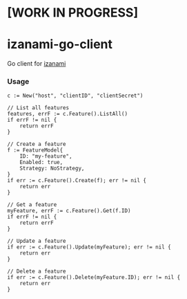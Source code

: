 # [WORK IN PROGRESS]

# izanami-go-client
Go client for [izanami](https://github.com/maif/izanami)


### Usage

```
c := New("host", "clientID", "clientSecret")
	
// List all features
features, errF := c.Feature().ListAll()
if errF != nil {
	return errF
}

// Create a feature
f := FeatureModel{
	ID: "my-feature",
	Enabled: true,
	Strategy: NoStrategy,
}
if err := c.Feature().Create(f); err != nil {
	return err
}

// Get a feature
myFeature, errF := c.Feature().Get(f.ID)
if errF != nil {
	return errF
}

// Update a feature
if err := c.Feature().Update(myFeature); err != nil {
	return err
}

// Delete a feature
if err := c.Feature().Delete(myFeature.ID); err != nil {
	return err
}
```
